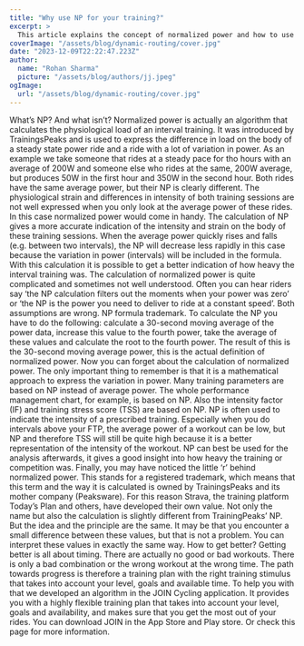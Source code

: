 ```yaml
---
title: "Why use NP for your training?"
excerpt: >
  This article explains the concept of normalized power and how to use it in quantifying your training load for cyclists.
coverImage: "/assets/blog/dynamic-routing/cover.jpg"
date: "2023-12-09T22:22:47.223Z"
author:
  name: "Rohan Sharma"
  picture: "/assets/blog/authors/jj.jpeg"
ogImage:
  url: "/assets/blog/dynamic-routing/cover.jpg"
---
```


What’s NP? And what isn’t?
Normalized power is actually an algorithm that calculates the physiological load of an interval training. It was introduced by TrainingsPeaks and is used to express the difference in load on the body of a steady state power ride and a ride with a lot of variation in power. As an example we take someone that rides at a steady pace for tho hours with an average of 200W and someone else who rides at the same, 200W average, but produces 50W in the first hour and 350W in the second hour. Both rides have the same average power, but their NP is clearly different. The physiological strain and differences in intensity of both training sessions are not well expressed when you only look at the average power of these rides. In this case normalized power would come in handy. The calculation of NP gives a more accurate indication of the intensity and strain on the body of these training sessions. When the average power quickly rises and falls (e.g. between two intervals), the NP will decrease less rapidly in this case because the variation in power (intervals) will be included in the formula. With this calculation it is possible to get a better indication of how heavy the interval training was. The calculation of normalized power is quite complicated and sometimes not well understood. Often you can hear riders say ‘the NP calculation filters out the moments when your power was zero’ or ‘the NP is the power you need to deliver to ride at a constant speed’. Both assumptions are wrong.
NP formula trademark.
To calculate the NP you have to do the following: calculate a 30-second moving average of the power data, increase this value to the fourth power, take the average of these values and calculate the root to the fourth power. The result of this is the 30-second moving average power, this is the actual definition of normalized power. Now you can forget about the calculation of normalized power. The only important thing to remember is that it is a mathematical approach to express the variation in power. Many training parameters are based on NP instead of average power. The whole performance management chart, for example, is based on NP. Also the intensity factor (IF) and training stress score (TSS) are based on NP.
NP is often used to indicate the intensity of a prescribed training. Especially when you do intervals above your FTP, the average power of a workout can be low, but NP and therefore TSS will still be quite high because it is a better representation of the intensity of the workout. NP can best be used for the analysis afterwards, it gives a good insight into how heavy the training or competition was.
Finally, you may have noticed the little ‘r’ behind normalized power. This stands for a registered trademark, which means that this term and the way it is calculated is owned by TrainingsPeaks and its mother company (Peaksware). For this reason Strava, the training platform Today’s Plan and others, have developed their own value. Not only the name but also the calculation is slightly different from TrainingPeaks’ NP. But the idea and the principle are the same. It may be that you encounter a small difference between these values, but that is not a problem. You can interpret these values in exactly the same way.
How to get better?
Getting better is all about timing. There are actually no good or bad workouts. There is only a bad combination or the wrong workout at the wrong time. The path towards progress is therefore a training plan with the right training stimulus that takes into account your level, goals and available time. To help you with that we developed an algorithm in the JOIN Cycling application. It provides you with a highly flexible training plan that takes into account your level, goals and availability, and makes sure that you get the most out of your rides. You can download JOIN in the App Store and Play store. Or check this page for more information.